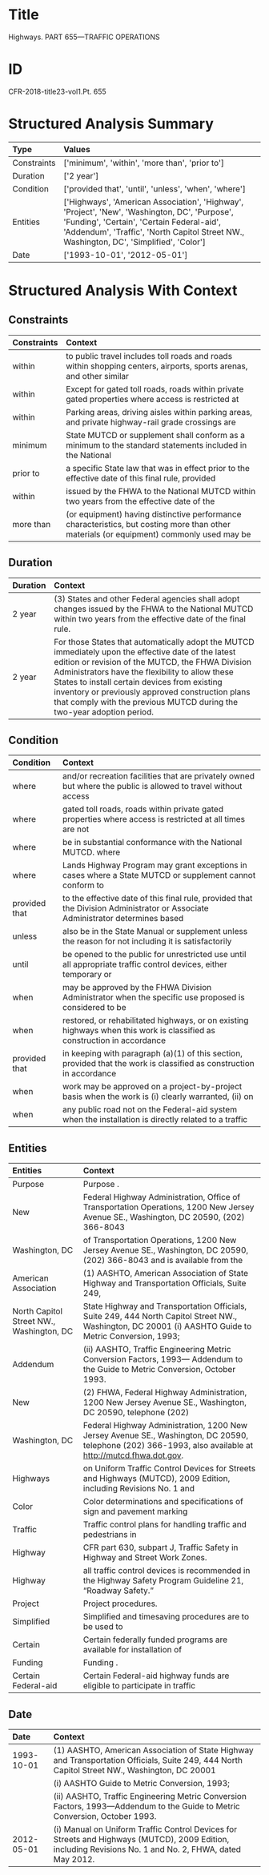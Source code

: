 # Title

 Highways. PART 655—TRAFFIC OPERATIONS


# ID

 CFR-2018-title23-vol1.Pt. 655


# Structured Analysis Summary

| Type        | Values                                                                                                                                                                                                                                |
|:------------|:--------------------------------------------------------------------------------------------------------------------------------------------------------------------------------------------------------------------------------------|
| Constraints | ['minimum', 'within', 'more than', 'prior to']                                                                                                                                                                                        |
| Duration    | ['2 year']                                                                                                                                                                                                                            |
| Condition   | ['provided that', 'until', 'unless', 'when', 'where']                                                                                                                                                                                 |
| Entities    | ['Highways', 'American Association', 'Highway', 'Project', 'New', 'Washington, DC', 'Purpose', 'Funding', 'Certain', 'Certain Federal-aid', 'Addendum', 'Traffic', 'North Capitol Street NW., Washington, DC', 'Simplified', 'Color'] |
| Date        | ['1993-10-01', '2012-05-01']                                                                                                                                                                                                          |


# Structured Analysis With Context

 


## Constraints

| Constraints   | Context                                                                                                                                  |
|:--------------|:-----------------------------------------------------------------------------------------------------------------------------------------|
| within        | to public travel includes toll roads and roads within shopping centers, airports, sports arenas, and other similar                       |
| within        | Except for gated toll roads, roads  within private gated properties where access is restricted at                                        |
| within        | Parking areas, driving aisles  within parking areas, and private highway-rail grade crossings are                                        |
| minimum       | State MUTCD or supplement shall conform as a minimum to the standard statements included in the National                                 |
| prior to      | a specific State law that was in effect prior to the effective date of this final rule, provided                                         |
| within        | issued by the FHWA to the National MUTCD within two years from the effective date of the                                                 |
| more than     | (or equipment) having distinctive performance characteristics, but costing more than other materials (or equipment) commonly used may be |


## Duration

| Duration   | Context                                                                                                                                                                                                                                                                                                                                                                                   |
|:-----------|:------------------------------------------------------------------------------------------------------------------------------------------------------------------------------------------------------------------------------------------------------------------------------------------------------------------------------------------------------------------------------------------|
| 2 year     | (3) States and other Federal agencies shall adopt changes issued by the FHWA to the National MUTCD within two years from the effective date of the final rule.                                                                                                                                                                                                                            |
| 2 year     | For those States that automatically adopt the MUTCD immediately upon the effective date of the latest edition or revision of the MUTCD, the FHWA Division Administrators have the flexibility to allow these States to install certain devices from existing inventory or previously approved construction plans that comply with the previous MUTCD during the two-year adoption period. |


## Condition

| Condition     | Context                                                                                                                        |
|:--------------|:-------------------------------------------------------------------------------------------------------------------------------|
| where         | and/or recreation facilities that are privately owned but where the public is allowed to travel without access                 |
| where         | gated toll roads, roads within private gated properties where access is restricted at all times are not                        |
| where         | be in substantial conformance with the National MUTCD. where                                                                   |
| where         | Lands Highway Program may grant exceptions in cases where a State MUTCD or supplement cannot conform to                        |
| provided that | to the effective date of this final rule, provided that the Division Administrator or Associate Administrator determines based |
| unless        | also be in the State Manual or supplement unless the reason for not including it is satisfactorily                             |
| until         | be opened to the public for unrestricted use until all appropriate traffic control devices, either temporary or                |
| when          | may be approved by the FHWA Division Administrator when the specific use proposed is considered to be                          |
| when          | restored, or rehabilitated highways, or on existing highways when this work is classified as construction in accordance        |
| provided that | in keeping with paragraph (a)(1) of this section, provided that the work is classified as construction in accordance           |
| when          | work may be approved on a project-by-project basis when the work is (i) clearly warranted, (ii) on                             |
| when          | any public road not on the Federal-aid system when the installation is directly related to a traffic                           |


## Entities

| Entities                                 | Context                                                                                                                                                   |
|:-----------------------------------------|:----------------------------------------------------------------------------------------------------------------------------------------------------------|
| Purpose                                  | Purpose .                                                                                                                                                 |
| New                                      | Federal Highway Administration, Office of Transportation Operations, 1200 New Jersey Avenue SE., Washington, DC 20590, (202) 366-8043                     |
| Washington, DC                           | of Transportation Operations, 1200 New Jersey Avenue SE., Washington, DC 20590, (202) 366-8043 and is available from the                                  |
| American Association                     | (1) AASHTO,  American Association of State Highway and Transportation Officials, Suite 249,                                                               |
| North Capitol Street NW., Washington, DC | State Highway and Transportation Officials, Suite 249, 444 North Capitol Street NW., Washington, DC 20001 (i) AASHTO Guide to Metric Conversion, 1993;    |
| Addendum                                 | (ii) AASHTO, Traffic Engineering Metric Conversion Factors, 1993&#8212; Addendum  to the Guide to Metric Conversion, October 1993.                        |
| New                                      | (2) FHWA, Federal Highway Administration, 1200  New Jersey Avenue SE., Washington, DC 20590, telephone (202)                                              |
| Washington, DC                           | Federal Highway Administration, 1200 New Jersey Avenue SE., Washington, DC  20590, telephone (202) 366-1993, also available at http://mutcd.fhwa.dot.gov. |
| Highways                                 | on Uniform Traffic Control Devices for Streets and Highways (MUTCD), 2009 Edition, including Revisions No. 1 and                                          |
| Color                                    | Color determinations and specifications of sign and pavement marking                                                                                      |
| Traffic                                  | Traffic control plans for handling traffic and pedestrians in                                                                                             |
| Highway                                  | CFR part 630, subpart J, Traffic Safety in Highway  and Street Work Zones.                                                                                |
| Highway                                  | all traffic control devices is recommended in the Highway  Safety Program Guideline 21, &#8220;Roadway Safety.&#8221;                                     |
| Project                                  | Project  procedures.                                                                                                                                      |
| Simplified                               | Simplified and timesaving procedures are to be used to                                                                                                    |
| Certain                                  | Certain federally funded programs are available for installation of                                                                                       |
| Funding                                  | Funding .                                                                                                                                                 |
| Certain Federal-aid                      | Certain Federal-aid highway funds are eligible to participate in traffic                                                                                  |


## Date

| Date       | Context                                                                                                                                                  |
|:-----------|:---------------------------------------------------------------------------------------------------------------------------------------------------------|
| 1993-10-01 | (1) AASHTO, American Association of State Highway and Transportation Officials, Suite 249, 444 North Capitol Street NW., Washington, DC 20001            |
|            |               (i) AASHTO Guide to Metric Conversion, 1993;                                                                                               |
|            |               (ii) AASHTO, Traffic Engineering Metric Conversion Factors, 1993&#8212;Addendum to the Guide to Metric Conversion, October 1993.           |
| 2012-05-01 | (i) Manual on Uniform Traffic Control Devices for Streets and Highways (MUTCD), 2009 Edition, including Revisions No. 1 and No. 2, FHWA, dated May 2012. |


